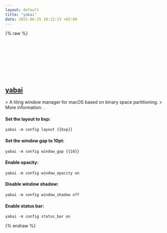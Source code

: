 ```yaml
---
layout: default
title: "yabai"
date: 2021-06-25 18:12:13 +02:00
---
```

{% raw %}
<h2 id="yabai">
  <a href="/en/osx/yabai.html">yabai</a> <a href="#yabai"><svg class="icon">
    <use href="/assets/images/unicode_sprite.svg#link" />
  </svg></a>
</h2>
> A tiling window manager for macOS based on binary space partitioning.
> More information: <https://github.com/koekeishiya/yabai>.

#### Set the layout to bsp:
```shell
yabai -m config layout {{bsp}}
```
#### Set the window gap to 10pt:
```shell
yabai -m config window_gap {{10}}
```
#### Enable opacity:
```shell
yabai -m config window_opacity on
```
#### Disable window shadow:
```shell
yabai -m config window_shadow off
```
#### Enable status bar:
```shell
yabai -m config status_bar on
```
{% endraw %}